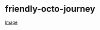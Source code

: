 # friendly-octo-journey

[Image](https://raw.githubusercontent.com/dmaneice/friendly-octo-journey/master/IMG_0046.JPG)
